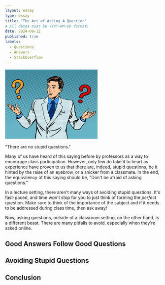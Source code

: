 ```yaml
---
layout: essay
type: essay
title: "The Art of Asking A Question"
# All dates must be YYYY-MM-DD format!
date: 2024-09-12
published: true
labels:
  - Questions
  - Answers
  - StackOverflow
---
```


<img width="300px" class="rounded float-start pe-4" src="../img/smart-questions/question.jpg">

"There are no stupid questions."

Many of us have heard of this saying before by professors as a way to encourage class participation. However, only few do take it to heart as experience have proven to us that there are, indeed, stupid questions, be it hinted by the raise of an eyebrow, or a snicker from a classmate. In the end, the equivalency of this saying should be, "Don't be afraid of asking questions."

In a lecture setting, there aren't many ways of avoiding stupid questions. It's fast-paced, and time won't stop for you to just think of forming the _perfect_ question. Make sure to think of the importance of the subject and if it needs to be addressed during class time, then ask away!

Now, asking questions, outside of a classroom setting, on the other hand, is a different beast. There are many pitfalls to avoid, especially when they're asked online.

## Good Answers Follow Good Questions

## Avoiding Stupid Questions

## Conclusion
